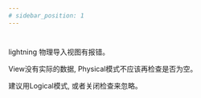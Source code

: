 ```yaml
---
# sidebar_position: 1
---
```

#

lightning 物理导入视图有报错。

View没有实际的数据, Physical模式不应该再检查是否为空。

建议用Logical模式, 或者关闭检查来忽略。









